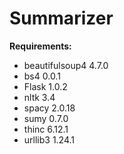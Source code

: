 # Summarizer
<b>Requirements:</b>
<ul>
    <li>beautifulsoup4                        4.7.0 </li>
<li>bs4                                   0.0.1</li>
<li>Flask                                 1.0.2</li>
<li>nltk                                  3.4</li>
<li>spacy                                 2.0.18</li>
<li>sumy                                  0.7.0</li>
<li>thinc                                 6.12.1</li>
<li>urllib3                               1.24.1 </li>
    </ul>
